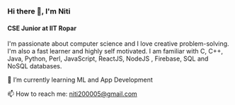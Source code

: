 

<!--

**n1ti/n1ti** is a ✨ _special_ ✨ repository because its `README.md` (this file) appears on your GitHub profile.

Here are some ideas to get you started:

- 🔭 I’m currently working on ...
- 🌱 I’m currently learning ...
- 👯 I’m looking to collaborate on ...
- 🤔 I’m looking for help with ...
- 💬 Ask me about ...
- 📫 How to reach me: ...
- 😄 Pronouns: ...
- ⚡ Fun fact: ...
-->
### Hi there 👋, I'm Niti
#### CSE Junior at IIT Ropar

I'm passionate about computer science and I love creative problem-solving. I'm also a fast learner and highly self motivated. I am familiar with C, C++, Java, Python, Perl, JavaScript, ReactJS, NodeJS , Firebase, SQL and NoSQL databases. 

🌱 I’m currently learning ML and App Development
  
📫 How to reach me: niti200005@gmail.com
